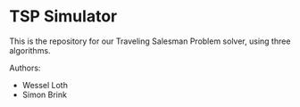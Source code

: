 # TSP Simulator
This is the repository for our Traveling Salesman Problem solver, using three algorithms.

Authors:
* Wessel Loth
* Simon Brink
